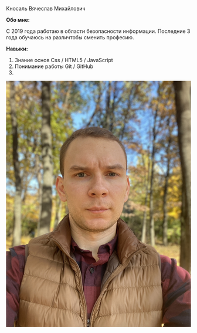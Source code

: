 Кносаль Вячеслав Михайлович

**Обо мне:**

С 2019 года работаю в области безопасности информации. Последние 3 года обучаюсь на различтобы сменить професию.

**Навыки:**
1. Знание основ Css / HTML5 / JavaScript
2. Понимание работы Git / GitHub
3. 

![Аватар](img/avatar.JPG)